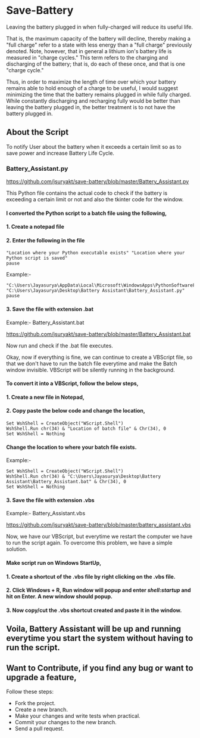 # Save-Battery

Leaving the battery plugged in when fully-charged will reduce its useful life. 

That is, the maximum capacity of the battery will decline, thereby making a "full charge" refer to a state with less energy than a "full charge" previously denoted.  Note, however, that in general a lithium ion's battery life is measured in "charge cycles." This term refers to the charging and discharging of the battery; that is, do each of these once, and that is one "charge cycle." 

Thus, in order to maximize the length of time over which your battery remains able to hold enough of a charge to be useful, I would suggest minimizing the time that the battery remains plugged in while fully charged. While constantly discharging and recharging fully would be better than leaving the battery plugged in, the better treatment is to not have the battery plugged in.

## About the Script

To notify User about the battery when it exceeds a certain limit so as to save power and increase Battery Life Cycle.

### Battery_Assistant.py
https://github.com/jsuryakt/save-battery/blob/master/Battery_Assistant.py

This Python file contains the actual code to check if the battery is exceeding a certain limit or not and also the tkinter code for the window.

#### I converted the Python script to a batch file using the following,
#### 1. Create a notepad file
#### 2. Enter the following in the file
```
"Location where your Python executable exists" "Location where your Python script is saved"
pause
```
Example:-
```
"C:\Users\Jayasurya\AppData\Local\Microsoft\WindowsApps\PythonSoftwareFoundation.Python.3.8_qbz5n2kfra8p0\python.exe" "C:\Users\Jayasurya\Desktop\Battery Assistant\Battery_Assistant.py"
pause
```
#### 3. Save the file with extension .bat

 Example:- Battery_Assistant.bat
 
 https://github.com/jsuryakt/save-battery/blob/master/Battery_Assistant.bat
 
Now run and check if the .bat file executes.

Okay, now if everything is fine, we can continue to create a VBScript file, so that we don't have to run the batch file everytime and make the Batch window invisible. VBScript will be silently running in the background.

#### To convert it into a VBScript, follow the below steps,
#### 1. Create a new file in Notepad,
#### 2. Copy paste the below code and change the location,
```
Set WshShell = CreateObject("WScript.Shell") 
WshShell.Run chr(34) & "Location of batch file" & Chr(34), 0
Set WshShell = Nothing
```
#### Change the location to where your batch file exists.

Example:-
```
Set WshShell = CreateObject("WScript.Shell") 
WshShell.Run chr(34) & "C:\Users\Jayasurya\Desktop\Battery Assistant\Battery_Assistant.bat" & Chr(34), 0
Set WshShell = Nothing
```
#### 3. Save the file with extension .vbs

Example:- Battery_Assistant.vbs

https://github.com/jsuryakt/save-battery/blob/master/battery_assistant.vbs

Now, we have our VBScript, but everytime we restart the computer we have to run the script again.
To overcome this problem, we have a simple solution.

#### Make script run on Windows StartUp,
#### 1. Create a shortcut of the .vbs file by right clicking on the .vbs file.
#### 2. Click Windows + R, Run window will popup and enter *shell:startup* and hit on Enter. A new window should popup.
#### 3. Now copy/cut the .vbs shortcut created and paste it in the window.

## Voila, Battery Assistant will be up and running everytime you start the system without having to run the script.
## Want to Contribute, if you find any bug or want to upgrade a feature,
Follow these steps:
- Fork the project.
- Create a new branch.
- Make your changes and write tests when practical.
- Commit your changes to the new branch.
- Send a pull request.
